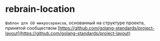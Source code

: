 # rebrain-location
`Шаблон для GO микросервисов`, основанный на структуре проекта, принятой сообществом [https://github.com/golang-standards/project-layout](https://github.com/golang-standards/project-layout)
